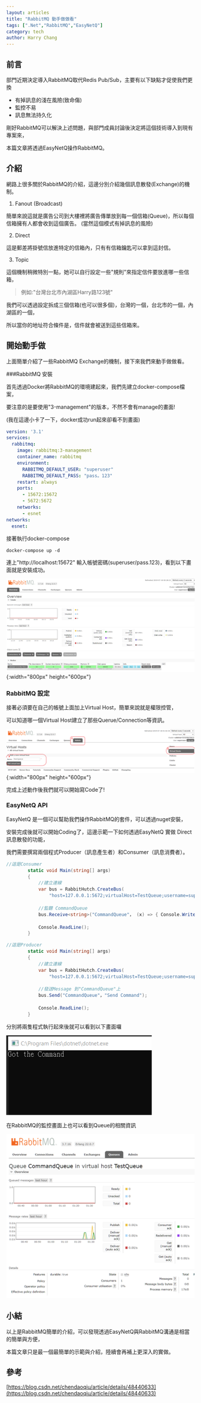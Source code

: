 ```yaml
---
layout: articles
title: "RabbitMQ 動手做做看"
tags: [".Net","RabbitMQ","EasyNetQ"]
category: tech
author: Harry Chang
---
```

## 前言

部門近期決定導入RabbitMQ取代Redis Pub/Sub，主要有以下缺點才促使我們更換

* 有掉訊息的淺在風險(致命傷)
* 監控不易
* 訊息無法持久化

剛好RabbitMQ可以解決上述問題，與部門成員討論後決定將這個技術導入到現有專案來，

本篇文章將透過EasyNetQ操作RabbitMQ。

<!--more-->

## 介紹

網路上很多關於RabbitMQ的介紹，這邊分別介紹幾個訊息散發(Exchange)的機制。
1. Fanout (Broadcast)

簡單來說這就是廣告公司到大樓裡將廣告傳單放到每一個信箱(Queue)，所以每個信箱擁有人都會收到這個廣告。
(當然這個模式有掉訊息的風險)

2. Direct

這是郵差將掛號信放進特定的信箱內，只有有信箱鑰匙可以拿到這封信。

3. Topic

這個機制稍微特別一點，她可以自行設定一些"規則"來指定信件要放進哪一些信箱，

> 例如:"台灣台北市內湖區Harry路123號"

我們可以透過設定拆成三個信箱(也可以很多個)，台灣的一個，台北市的一個，內湖區的一個，

所以當你的地址符合條件是，信件就會被送到這些信箱來。

## 開始動手做

上面簡單介紹了一些RabbitMQ Exchange的機制，接下來我們來動手做做看。

###RabbitMQ 安裝

首先透過Docker將RabbitMQ的環境建起來，我們先建立docker-compose檔案，

要注意的是要使用"3-management"的版本，不然不會有manage的畫面!

(我在這邊小卡了一下，docker成功run起來卻看不到畫面)

~~~ yml
version: '3.1'
services:
  rabbitmq:
    image: rabbitmq:3-management
    container_name: rabbitmq
    environment:
      RABBITMQ_DEFAULT_USER: "superuser"
      RABBITMQ_DEFAULT_PASS: "pass。123"
    restart: always
    ports:
      - 15672:15672
      - 5672:5672
    networks:
      - esnet
networks:
  esnet:
~~~

接著執行docker-compose

~~~
docker-compose up -d
~~~

連上"http://localhost:15672" 輸入帳號密碼(superuser/pass.123)，看到以下畫面就是安裝成功。

![rabbit-landing-page](https://raw.githubusercontent.com/changyuhao625/changyuhao625.github.io/master/images/blog/2019/07/rabbit-landing-page.png "rabbitmq-landing-page"){:width="800px" height="600px"}

### RabbitMQ 設定

接著必須要在自己的帳號上面加上Virtual Host，簡單來說就是權限控管，

可以知道哪一個Virtual Host建立了那些Querue/Connection等資訊。

![rabbitmq-add-virtual-host](https://raw.githubusercontent.com/changyuhao625/changyuhao625.github.io/master/images/blog/2019/07/rabbitmq-add-virtual-host.png "rabbitmq-add-virtual-host"){:width="800px" height="600px"}

完成上述動作後我們就可以開始寫Code了!

### EasyNetQ API

EasyNetQ 是一個可以幫助我們操作RabbitMQ的套件，可以透過nuget安裝，

安裝完成後就可以開始Coding了，這邊示範一下如何透過EasyNetQ 實做 Direct 訊息散發的功能，

我們需要撰寫兩個程式Producer（訊息產生者）和Consumer（訊息消費者）。

~~~csharp
//這是Consumer
        static void Main(string[] args)
        {
            //建立連線
            var bus = RabbitHutch.CreateBus(
                "host=127.0.0.1:5672;virtualHost=TestQueue;username=superuser;password=pass.123");

            //監聽 CommandQueue
            bus.Receive<string>("CommandQueue"， (x) => { Console.WriteLine("Got the command!"); });

            Console.ReadLine();
        }
~~~

~~~csharp
//這是Producer
        static void Main(string[] args)
        {
            //建立連線
            var bus = RabbitHutch.CreateBus(
                "host=127.0.0.1:5672;virtualHost=TestQueue;username=superuser;password=pass.123");

            //發送Message 到"CommandQueue"上
            bus.Send("CommandQueue"，"Send Command");

            Console.ReadLine();
        }
~~~

分別將兩隻程式執行起來後就可以看到以下畫面囉

![easynetq-exec-result](https://raw.githubusercontent.com/changyuhao625/changyuhao625.github.io/master/images/blog/2019/07/easynetq-exec-result.png "easynetq-exec-result")

在RabbitMQ的監控畫面上也可以看到Queue的相關資訊

![rabbitmq-queue-monitor](https://raw.githubusercontent.com/changyuhao625/changyuhao625.github.io/master/images/blog/2019/07/rabbitmq-queue-monitor.png "rabbitmq-queue-monitor")


## 小結
以上是RabbitMQ簡單的介紹，可以發現透過EasyNetQ與RabbitMQ溝通是相當的簡單與方便，

本篇文章只是最一個最簡單的示範與介紹，陸續會再補上更深入的實做。

## 參考
[https://blog.csdn.net/chendaoqiu/article/details/48440633](https://blog.csdn.net/chendaoqiu/article/details/48440633)
